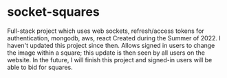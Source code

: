 # socket-squares
Full-stack project which uses web sockets, refresh/access tokens for authentication, mongodb, aws, react
Created during the Summer of 2022. I haven't updated this project since then.
Allows signed in users to change the image within a square; this update is then seen by all users on the website.
In the future, I will finish this project and signed-in users will be able to bid for squares.
